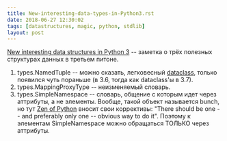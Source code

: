 ```yaml
---
title: New-interesting-data-types-in-Python3.rst
date: 2018-06-27 12:30:02
tags: [datastructures, magic, python, stdlib]
layout: post
---
```


[New interesting data structures in Python 3](https://github.com/topper-123/Articles/blob/master/New-interesting-data-types-in-Python3.rst) -- заметка о трёх полезных структурах данных в третьем питоне.

1. types.NamedTuple -- можно сказать, легковесный [dataclass](https://t.me/itgram_channel/126), только появился чуть пораньше (в 3.6, тогда как dataclass'ы в 3.7).
2. types.MappingProxyType -- неизменяемый словарь.
3. types.SimpleNamespace -- словарь, общение с которым идет через аттрибуты, а не элементы. Вообще, такой объект называется bunch, но тут [Zen of Python](https://t.me/itgram_channel/128) вносит свои коррективы: "There should be one -- and preferably only one -- obvious way to do it". Поэтому к элементам SimpleNamespace можно обращаться ТОЛЬКО через аттрибуты.
